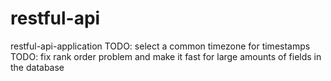 # restful-api
restful-api-application
TODO: select a common timezone for timestamps
TODO: fix rank order problem and make it fast for large amounts of fields in the database